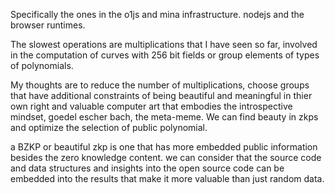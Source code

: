 Specifically the ones in the o1js and mina infrastructure.
nodejs and the browser runtimes. 

The slowest operations are multiplications that I have seen so far, involved
in the computation of curves with 256 bit fields or group elements of types of polynomials.

My thoughts are to reduce the number of multiplications, choose groups that have additional constraints
of being beautiful and meaningful in thier own right and valuable computer art that embodies
the introspective mindset, goedel escher bach, the meta-meme. We can find beauty in zkps
and optimize the selection of public polynomial.

a BZKP or beautiful zkp is one that has more embedded public information
besides the zero knowledge content. we can consider that the source code and data structures and insights into the open source code can be embedded into the results that make it more valuable than just random data.

